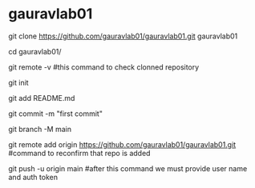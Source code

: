 # gauravlab01

git clone https://github.com/gauravlab01/gauravlab01.git gauravlab01

cd gauravlab01/

git remote -v #this command to check clonned repository

git init

git add README.md

git commit -m "first commit"

git branch -M main

git remote add origin https://github.com/gauravlab01/gauravlab01.git #command to reconfirm that repo is added

git push -u origin main #after this command we must provide user name and auth token

